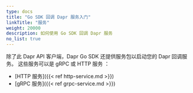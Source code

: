 ```yaml
---
type: docs
title: "Go SDK 回调 Dapr 服务入门"
linkTitle: "服务"
weight: 20000
description: 如何使用 Go SDK 回调 Dapr 服务
no_list: true
---
```


除了此 Dapr API 客户端，Dapr Go SDK 还提供服务包以启动您的 Dapr 回调服务。 这些服务可以是 gRPC 或 HTTP 服务 ：
 - [HTTP 服务]({{< ref http-service.md >}})
 - [gRPC 服务]({{< ref grpc-service.md >}})